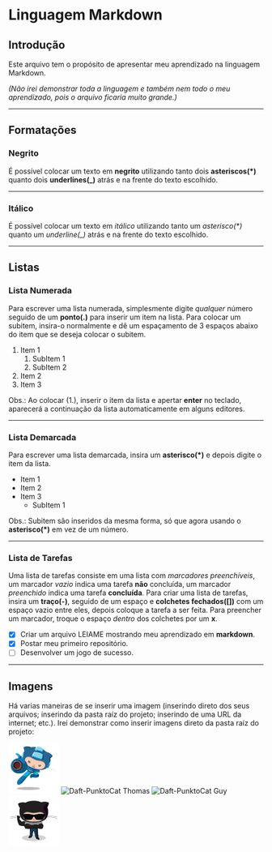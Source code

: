 # Linguagem Markdown

## Introdução
Este arquivo tem o propósito de apresentar meu aprendizado na linguagem Markdown.

_(Não irei demonstrar toda a linguagem e também nem todo o meu aprendizado, pois o arquivo ficaria muito grande.)_
___

## Formatações

### Negrito
É possível colocar um texto em **negrito** utilizando tanto dois __asteriscos(*)__ quanto dois **underlines(_)** atrás e na frente do texto escolhido.
___

### Itálico
É possível colocar um texto em *itálico* utilizando tanto um _asterisco(*)_ quanto um *underline(_)* atrás e na frente do texto escolhido.
___

## Listas

### Lista Numerada
Para escrever uma lista numerada, simplesmente digite _qualquer_ número seguido de um **ponto(.)** para inserir um item na lista. Para colocar um subitem, insira-o normalmente e dê um espaçamento de 3 espaços abaixo do item que se deseja colocar o subitem.

1. Item 1
   1. SubItem 1
   2. SubItem 2
2. Item 2
3. Item 3

Obs.: Ao colocar (1.), inserir o item da lista e apertar **enter** no teclado, aparecerá a continuação da lista automaticamente em alguns editores.
___

### Lista Demarcada
Para escrever uma lista demarcada, insira um **asterisco(*)** e depois digite o item da lista.

* Item 1
* Item 2
* Item 3
   * SubItem 1

Obs.: Subitem são inseridos da mesma forma, só que agora usando o **asterisco(*)** em vez de um número.
___

### Lista de Tarefas
Uma lista de tarefas consiste em uma lista com _marcadores preenchíveis_, um marcador _vazio_ indica uma tarefa **não** concluída, um marcador _preenchido_ indica uma tarefa **concluída**.
Para criar uma lista de tarefas, insira um **traço(-)**, seguido de um espaço e **colchetes fechados([])** com um espaço vazio entre eles, depois coloque a tarefa a ser feita.
Para preencher um marcador, troque o espaço _dentro_ dos colchetes por um **x**.

- [x] Criar um arquivo LEIAME mostrando meu aprendizado em **markdown**.
- [x] Postar meu primeiro repositório.
- [ ] Desenvolver um jogo de sucesso.
___

## Imagens
Há varias maneiras de se inserir uma imagem (inserindo direto dos seus arquivos; inserindo da pasta raíz do projeto; inserindo de uma URL da internet; etc.).
Irei demonstrar como inserir imagens direto da pasta raíz do projeto:

![MegaCat](images/megacat-2.png)
![Daft-PunktoCat Thomas](images/daftpunktocat-thomas.png)
![Daft-PunktoCat Guy](images/daftpunktocat-guy.png)
![SteroidtoCat](images/steroidtocat.png)

